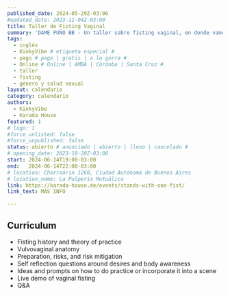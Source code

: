 ```yaml
---
published_date: 2024-05-29Z-03:00
#updated_date: 2023-11-04Z-03:00
title: Taller de Fisting Vaginal
summary: 'DAME PUÑO BB - Un taller sobre fisting vaginal, en donde vamos a enchastrarnos de lubricante, y compartir técnicas, tips y saberes sobre el arte de meter el puño.'
tags:
  - inglés
  - KinkyVibe # etiqueta especial #
  - pago # pago | gratis | a la gorra #
  - Online # Online | AMBA | Córdoba | Santa Cruz #
  - taller
  - fisting
  - género y salud sexual
layout: calendario
category: calendario
authors:
  - KinkyVibe
  - Karada House
featured: 1
# logo: 1
#force_unlisted: false
#force_unpublished: false
status: abierto # anunciado | abierto | lleno | cancelado #
# opening_date: 2023-10-20Z-03:00
start: 2024-06-14T19:00-03:00
end:   2024-06-14T22:00-03:00
# location: Chorroarin 1260, Ciudad Autónoma de Buenos Aires
# location_name: La Pulpería Mutuálica
link: https://karada-house.de/events/stands-with-one-fist/
link_text: MÁS INFO

---
```


## Curriculum

- Fisting history and theory of practice
- Vulvovaginal anatomy
- Preparation, risks, and risk mitigation
- Self reflection questions around desires and body awareness
- Ideas and prompts on how to do practice or incorporate it into a scene
- Live demo of vaginal fisting
- Q&A
